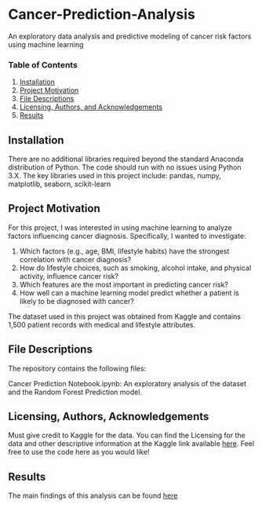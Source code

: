 # Cancer-Prediction-Analysis
An exploratory data analysis and predictive modeling of cancer risk factors using machine learning

### Table of Contents

1. [Installation](#installation)
2. [Project Motivation](#motivation)
3. [File Descriptions](#files)
5. [Licensing, Authors, and Acknowledgements](#licensing)
6. [Results](#results)

## Installation <a name="installation"></a>
There are no additional libraries required beyond the standard Anaconda distribution of Python. The code should run with no issues using Python 3.X. The key libraries used in this project include:
pandas, numpy, matplotlib, seaborn, scikit-learn

## Project Motivation
For this project, I was interested in using machine learning to analyze factors influencing cancer diagnosis. Specifically, I wanted to investigate:

1. Which factors (e.g., age, BMI, lifestyle habits) have the strongest correlation with cancer diagnosis?
2. How do lifestyle choices, such as smoking, alcohol intake, and physical activity, influence cancer risk?
3. Which features are the most important in predicting cancer risk?
4. How well can a machine learning model predict whether a patient is likely to be diagnosed with cancer?

The dataset used in this project was obtained from Kaggle and contains 1,500 patient records with medical and lifestyle attributes.

## File Descriptions <a name="files"></a>

The repository contains the following files:  

Cancer Prediction Notebook.ipynb: An exploratory analysis of the dataset and the Random Forest Prediction model.

## Licensing, Authors, Acknowledgements<a name="licensing"></a>

Must give credit to Kaggle for the data.  You can find the Licensing for the data and other descriptive information at the Kaggle link available [here](https://www.kaggle.com/datasets/rabieelkharoua/cancer-prediction-dataset/data).  Feel free to use the code here as you would like! 

## Results<a name="results"></a>
The main findings of this analysis can be found [here](https://medium.com/@shirishghimire46/how-likely-are-you-to-be-diagnosed-with-cancer-a-data-driven-approach-76fb21b08888)
